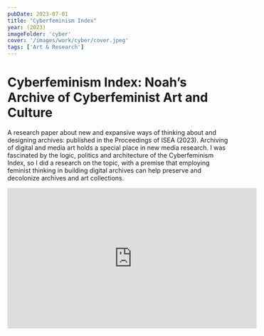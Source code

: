 ```yaml
---
pubDate: 2023-07-01
title: "Cyberfeminism Index"
year: (2023)
imageFolder: 'cyber'
cover: '/images/work/cyber/cover.jpeg'
tags: ['Art & Research']
---
```


# Cyberfeminism Index: Noah’s Archive of Cyberfeminist Art and Culture

A research paper about new and expansive ways of thinking about and designing archives: published in the Proceedings of ISEA (2023). Archiving of digital and media art holds a special place in new media research. I was fascinated by the logic, politics and architecture of the Cyberfeminism Index, so I did a research on the topic, with a premise that employing feminist thinking in building digital archives can help preserve and decolonize archives and art collections.

<iframe width="560" height="315" src="https://www.youtube-nocookie.com/embed/RqXThD0Q7rQ?si=nxlwiBkgNM5lU_KL&amp;controls=0" title="YouTube video player" frameborder="0" allow="accelerometer; autoplay; clipboard-write; encrypted-media; gyroscope; picture-in-picture; web-share" referrerpolicy="strict-origin-when-cross-origin" allowfullscreen></iframe>